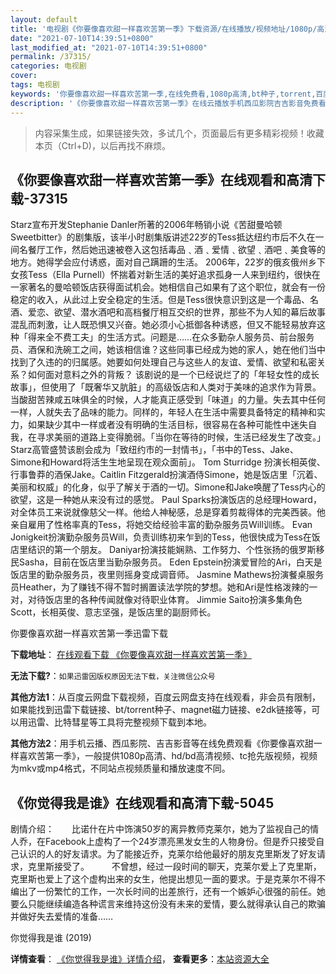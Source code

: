 ```yaml
---
layout: default
title: '电视剧《你要像喜欢甜一样喜欢苦第一季》下载资源/在线播放/视频地址/1080p/高清/蓝光'
date: "2021-07-10T14:39:51+0800"
last_modified_at: "2021-07-10T14:39:51+0800"
permalink: /37315/
categories: 电视剧
cover:
tags: 电视剧
keywords: '你要像喜欢甜一样喜欢苦第一季,在线免费看,1080p高清,bt种子,torrent,百度云盘,magnet,磁力链,迅雷下载资源'
description: '《你要像喜欢甜一样喜欢苦第一季》在线云播放手机西瓜影院吉吉影音免费看，1080p高清bd/hd未删减完整版和tc抢先枪版，mkv/mp4格式，附带bt/torrent种子、magnet/磁力链、百度云盘、网盘资源迅雷下载链接'
---
```


>内容采集生成，如果链接失效，多试几个，页面最后有更多精彩视频！收藏本页（Ctrl+D)，以后再找不麻烦。


## 《你要像喜欢甜一样喜欢苦第一季》在线观看和高清下载-37315

Starz宣布开发Stephanie Danler所著的2006年畅销小说《苦甜曼哈顿 Sweetbitter》的剧集版，该半小时剧集版讲述22岁的Tess抵达纽约市后不久在一间名餐厅工作，然后她迅速被卷入这包括毒品﹑酒﹑爱情﹑欲望﹑酒吧﹑美食等的地方。她得学会应付诱惑，面对自己蹒跚的生活。      2006年，22岁的俄亥俄州乡下女孩Tess（Ella Purnell）怀揣着对新生活的美好追求孤身一人来到纽约，很快在一家著名的曼哈顿饭店获得面试机会。她相信自己如果有了这个职位，就会有一份稳定的收入，从此过上安全稳定的生活。但是Tess很快意识到这是一个毒品、名酒、爱恋、欲望、潜水酒吧和高档餐厅相互交织的世界，那些不为人知的幕后故事混乱而刺激，让人既恐惧又兴奋。她必须小心抵御各种诱惑，但又不能轻易放弃这种「得来全不费工夫」的生活方式。问题是……在众多勤杂人服务员、前台服务员、酒保和洗碗工之间，她该相信谁？这些同事已经成为她的家人，她在他们当中找到了久违的的归属感。她要如何处理自己与这些人的友谊、爱情、欲望和私密关系？如何面对意料之外的背叛？      该剧说的是一个已经说烂了的「年轻女性的成长故事」，但使用了「既奢华又肮脏」的高级饭店和人类对于美味的追求作为背景。当酸甜苦辣咸五味俱全的时候，人才能真正感受到「味道」的力量。失去其中任何一样，人就失去了品味的能力。同样的，年轻人在生活中需要具备特定的精神和实力，如果缺少其中一样或者没有明确的生活目标，很容易在各种可能性中迷失自我，在寻求美丽的道路上变得脆弱。「当你在等待的时候，生活已经发生了改变。」Starz高管盛赞该剧会成为「致纽约市的一封情书」，「书中的Tess、Jake、Simone和Howard将活生生地呈现在观众面前」。      Tom Sturridge 扮演长相英俊、行事鲁莽的酒保Jake。Caitlin Fitzgerald扮演酒侍Simone，她是饭店里「沉着、美丽和权威」的化身，似乎了解关于酒的一切。Simone和Jake唤醒了Tess内心的欲望，这是一种她从来没有过的感觉。      Paul Sparks扮演饭店的总经理Howard，对全体员工来说就像慈父一样。他给人神秘感，总是穿着剪裁得体的完美西装。他亲自雇用了性格率真的Tess，将她交给经验丰富的勤杂服务员Will训练。      Evan Jonigkeit扮演勤杂服务员Will，负责训练初来乍到的Tess，他很快成为Tess在饭店里结识的第一个朋友。      Daniyar扮演技能娴熟、工作努力、个性张扬的俄罗斯移民Sasha，目前在饭店里当勤杂服务员。      Eden Epstein扮演爱冒险的Ari，白天是饭店里的勤杂服务员，夜里则摇身变成调音师。      Jasmine Mathews扮演餐桌服务员Heather，为了赚钱不得不暂时搁置读法学院的梦想。她和Ari是性格泼辣的一对，对待饭店里的各种传闻就像对待职业体育。      Jimmie Saito扮演多集角色Scott，长相英俊、意志坚强，是饭店里的副厨师长。


你要像喜欢甜一样喜欢苦第一季迅雷下载

**下载地址**： [在线观看下载 《你要像喜欢甜一样喜欢苦第一季》](https://www.993dy.com//vod-detail-id-30239.html) 


**无法下载?**：`如果迅雷因版权原因无法下载，关注微信公众号 `

**其他方法1**：从百度云网盘下载视频，百度云网盘支持在线观看，非会员有限制，如果能找到迅雷下载链接、bt/torrent种子、magnet磁力链接、e2dk链接等，可以用迅雷、比特彗星等工具将完整视频下载到本地。

**其他方法2**：用手机云播、西瓜影院、吉吉影音等在线免费观看《你要像喜欢甜一样喜欢苦第一季》，一般提供1080p高清、hd/bd高清视频、tc抢先版视频，视频为mkv或mp4格式，不同站点视频质量和播放速度不同。


## 《你觉得我是谁》在线观看和高清下载-5045

剧情介绍：　　比诺什在片中饰演50岁的离异教师克莱尔，她为了监视自己的情人乔，在Facebook上虚构了一个24岁漂亮黑发女生的人物身份。但是乔只接受自己认识的人的好友请求。为了能接近乔，克莱尔给他最好的朋友克里斯发了好友请求，克里斯接受了。  　　不曾想，经过一段时间的聊天，克莱尔爱上了克里斯，克里斯也爱上了这个虚构出来的女生，他提出想见一面的要求。于是克莱尔不得不编出了一份繁忙的工作，一次长时间的出差旅行，还有一个嫉妒心很强的前任。她要么只能继续编造各种谎言来维持这份没有未来的爱情，要么就得承认自己的欺骗并做好失去爱情的准备……


你觉得我是谁 (2019)

**详情查看**： [《你觉得我是谁》详情介绍](/movie/5045/)， **查看更多**：[本站资源大全](/movie/t/all/)

